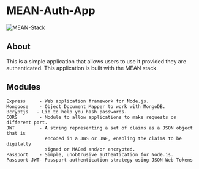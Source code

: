 # MEAN-Auth-App

![MEAN-Stack][mean-stack]

[mean-stack]: http://evincedev.com/blog/wp-content/uploads/2017/07/Mean.jpg

## About

This is a simple application that allows users to use it provided
they are authenticated. This application is built with the MEAN stack.


## Modules

    Express     - Web application framework for Node.js.
    Mongoose    - Object Document Mapper to work with MongoDB.
    Bcryptjs   - Lib to help you hash passwords.
    CORS        - Module to allow applications to make requests on different port.
    JWT         - A string representing a set of claims as a JSON object that is 
                  encoded in a JWS or JWE, enabling the claims to be digitally
                  signed or MACed and/or encrypted.
    Passport    - Simple, unobtrusive authentication for Node.js.
    Passport-JWT- Passport authentication strategy using JSON Web Tokens
